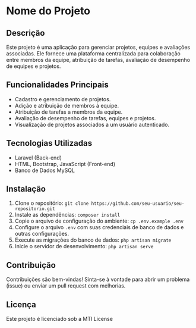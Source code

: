 # Nome do Projeto

## Descrição

Este projeto é uma aplicação para gerenciar projetos, equipes e avaliações associadas. Ele fornece uma plataforma centralizada para colaboração entre membros da equipe, atribuição de tarefas, avaliação de desempenho de equipes e projetos.

## Funcionalidades Principais

- Cadastro e gerenciamento de projetos.
- Adição e atribuição de membros à equipe.
- Atribuição de tarefas a membros da equipe.
- Avaliação de desempenho de tarefas, equipes e projetos.
- Visualização de projetos associados a um usuário autenticado.

## Tecnologias Utilizadas

- Laravel (Back-end)
- HTML, Bootstrap, JavaScript (Front-end)
- Banco de Dados MySQL

## Instalação

1. Clone o repositório: `git clone https://github.com/seu-usuario/seu-repositorio.git`
2. Instale as dependências: `composer install`
3. Copie o arquivo de configuração do ambiente: `cp .env.example .env`
4. Configure o arquivo `.env` com suas credenciais de banco de dados e outras configurações.
5. Execute as migrações do banco de dados: `php artisan migrate`
6. Inicie o servidor de desenvolvimento: `php artisan serve`

## Contribuição

Contribuições são bem-vindas! Sinta-se à vontade para abrir um problema (issue) ou enviar um pull request com melhorias.

## Licença

Este projeto é licenciado sob a MTI License
